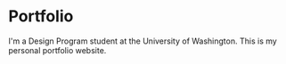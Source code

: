 # Portfolio

I'm a Design Program student at the University of Washington. This is my  personal portfolio website.
